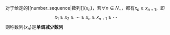 对于给定的[[number_sequence|数列]]$\{x_n\}$，若$\forall n\in N_+$，都有$x_n\ge x_{n+1}$，即
$$x_1\ge x_2\ge\cdots\ge x_n\ge x_{n+1}\ge\cdots$$
则称数列$\{x_n\}$是**单调减少数列**